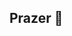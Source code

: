 ## Prazer 👋

<!--
**marialuisalourencocunha/marialuisalourencocunha** is a ✨ _special_ ✨ repository because its `README.md` (this file) appears on your GitHub profile.

Here are some ideas to get you started:

- 🔭 Estou estudando no SENAI, cursando Análise de Desenvolvimento de Sistemas
- 🌱 Entre em contato comigo: marialuisalourencocunha2006@gmail.com
- 👯 Estou aprendendo sobre o Github
<3
-->

